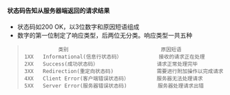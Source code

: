 #### 状态码告知从服务器端返回的请求结果
* 状态码如200 OK，以3位数字和原因短语组成
* 数字的第一位制定了响应类型，后两位无分类。响应类型一共五种

>                类别                              原因短语
>     1XX   Informational(信息行状态码）            接收的请求正在处理
>     2XX   Success(成功状态码）                   请求正常处理完毕
>     3XX   Redirection(重定向状态码)              需要进行附加操作以完成请求
>     4XX   Client Error(客户端错误状态码）         服务器无法处理请求
>     5XX   Server Error(服务器错误状态码)          服务器处理请求出错